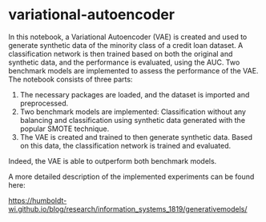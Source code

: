 # variational-autoencoder

In this notebook, a Variational Autoencoder (VAE) is created and used to generate synthetic data of the minority class of a credit loan dataset. A classification network is then trained based on both the original and synthetic data, and the performance is evaluated, using the AUC. Two benchmark models are implemented to assess the performance of the VAE. The notebook consists of three parts:

1. The necessary packages are loaded, and the dataset is imported and preprocessed.
2. Two benchmark models are implemented: Classification without any balancing and classification using synthetic data generated with the popular SMOTE technique.
3. The VAE is created and trained to then generate synthetic data. Based on this data, the classification network is trained and evaluated. 

Indeed, the VAE is able to outperform both benchmark models.

A more detailed description of the implemented experiments can be found here:

https://humboldt-wi.github.io/blog/research/information_systems_1819/generativemodels/
